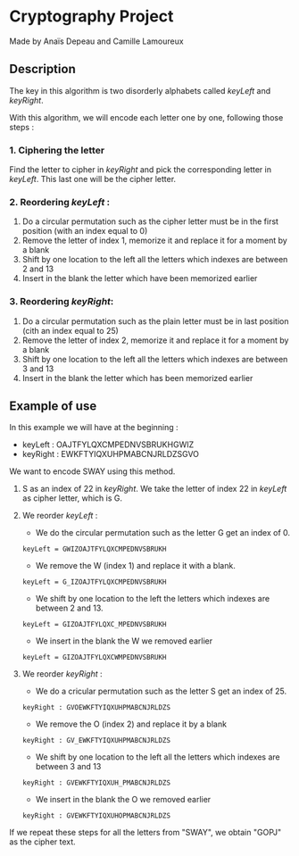# Cryptography Project
Made by Anaïs Depeau and Camille Lamoureux

## Description
The key in this algorithm is two disorderly alphabets called _keyLeft_ and _keyRight_.

With this algorithm, we will encode each letter one by one, following those steps :

### 1. Ciphering the letter
Find the letter to cipher in _keyRight_ and pick the corresponding letter in _keyLeft_. This last one will be the cipher letter.
### 2. Reordering _keyLeft_ :
   1. Do a circular permutation such as the cipher letter must be in the first position (with an index equal to 0)
   2. Remove the letter of index 1, memorize it and replace it for a moment by a blank
   3. Shift by one location to the left all the letters which indexes are between 2 and 13
   4. Insert in the blank the letter which have been memorized earlier
   
### 3. Reordering _keyRight_:
   1. Do a circular permutation such as the plain letter must be in last position (cith an index equal to 25)
   2. Remove the letter of index 2, memorize it and replace it for a moment by a blank
   3. Shift by one location to the left all the letters which indexes are between 3 and 13
   4. Insert in the blank the letter which has been memorized earlier

## Example of use
In this example we will have at the beginning :

- keyLeft : OAJTFYLQXCMPEDNVSBRUKHGWIZ
- keyRight : EWKFTYIQXUHPMABCNJRLDZSGVO

We want to encode SWAY using this method.

1. S as an index of 22 in _keyRight_. We take the letter of index 22 in _keyLeft_ as cipher letter, which is G.
2. We reorder _keyLeft_ :
    - We do the circular permutation such as the letter G get an index of 0.
    
    ```keyLeft = GWIZOAJTFYLQXCMPEDNVSBRUKH```
   
    - We remove the W (index 1) and replace it with a blank.
    
    ```keyLeft = G_IZOAJTFYLQXCMPEDNVSBRUKH```
    - We shift by one location to the left the letters which indexes are between 2 and 13.
    
    ```keyLeft = GIZOAJTFYLQXC_MPEDNVSBRUKH```
    
    - We insert in the blank the W we removed earlier
    
    ```keyLeft = GIZOAJTFYLQXCWMPEDNVSBRUKH```
3. We reorder _keyRight_ :
    - We do a cricular permutation such as the letter S get an index of 25.
    
    ```keyRight : GVOEWKFTYIQXUHPMABCNJRLDZS```
    
    - We remove the O (index 2) and replace it by a blank
    
    ```keyRight : GV_EWKFTYIQXUHPMABCNJRLDZS```
    
    - We shift by one location to the left all the letters which indexes are between 3 and 13
    
    ```keyRight : GVEWKFTYIQXUH_PMABCNJRLDZS```
    
    - We insert in the blank the O we removed earlier
    
    ```keyRight : GVEWKFTYIQXUHOPMABCNJRLDZS```

If we repeat these steps for all the letters from "SWAY", we obtain "GOPJ" as the cipher text.


